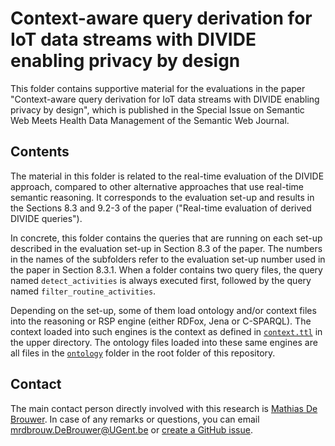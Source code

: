 # Context-aware query derivation for IoT data streams with DIVIDE enabling privacy by design

This folder contains supportive material for the evaluations in the paper "Context-aware query derivation for IoT data streams with DIVIDE enabling privacy by design", which is published in the Special Issue on Semantic Web Meets Health Data Management of the Semantic Web Journal.

## Contents

The material in this folder is related to the real-time evaluation of the DIVIDE approach, compared to other alternative approaches that use real-time semantic reasoning. It corresponds to the evaluation set-up and results in the Sections 8.3 and 9.2-3 of the paper ("Real-time evaluation of derived DIVIDE queries").

In concrete, this folder contains the queries that are running on each set-up described in the evaluation set-up in Section 8.3 of the paper. The numbers in the names of the subfolders refer to the evaluation set-up number used in the paper in Section 8.3.1. When a folder contains two query files, the query named `detect_activities` is always executed first, followed by the query named `filter_routine_activities`.

Depending on the set-up, some of them load ontology and/or context files into the reasoning or RSP engine (either RDFox, Jena or C-SPARQL). The context loaded into such engines is the context as defined in [`context.ttl`](../context.ttl) in the upper directory. The ontology files loaded into these same engines are all files in the [`ontology`](../../ontology) folder in the root folder of this repository.

## Contact
 
The main contact person directly involved with this research is [Mathias De Brouwer](https://www.linkedin.com/in/mathiasdebrouwer/). In case of any remarks or questions, you can email [mrdbrouw.DeBrouwer@UGent.be](mailto:mrdbrouw.DeBrouwer@UGent.be) or [create a GitHub issue](../../../../../issues/new).
